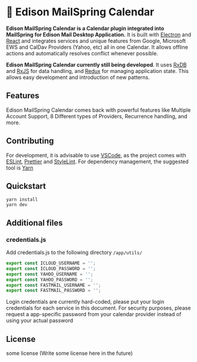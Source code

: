 # 📅 Edison MailSpring Calendar

**Edison MailSpring Calendar is a Calendar plugin integrated into MailSpring for Edison Mail Desktop Application.** It is built with [Electron](https://github.com/atom/electron) and [React](https://facebook.github.io/react/) and integrates services and unique features from Google, Microsoft EWS and CalDav Providers (Yahoo, etc) all in one Calendar. It allows offline actions and automatically resolves conflict whenever possible.

**Edison MailSpring Calendar currently still being developed**. It uses [RxDB](https://github.com/pubkey/rxdb) and [RxJS](https://github.com/ReactiveX/rxjs) for data handling, and [Redux](https://github.com/reduxjs/react-redux) for managing application state. This allows easy development and introduction of new patterns.

## Features

Edison MailSpring Calendar comes back with powerful features like Multiple Account Support, 8 Different types of Providers, Recurrence handling, and more.

## Contributing

For development, it is advisable to use [VSCode](https://code.visualstudio.com/), as the project comes with [ESLint](https://eslint.org/), [Prettier](https://prettier.io/) and [StyleLint](https://github.com/stylelint/stylelint). For dependency management, the suggested tool is [Yarn](https://yarnpkg.com/en/)

## Quickstart

```
yarn install
yarn dev
```

## Additional files

### credentials.js

Add credentials.js to the following directory `/app/utils/`

```javascript
export const ICLOUD_USERNAME = '';
export const ICLOUD_PASSWORD = '';
export const YAHOO_USERNAME = '';
export const YAHOO_PASSWORD = '';
export const FASTMAIL_USERNAME = '';
export const FASTMAIL_PASSWORD = '';
```

Login credentials are currently hard-coded, please put your login credentials for each service in this document.
For security purposes, please request a app-specific password from your calendar provider instead of using your actual password

## License

some license
(Write some license here in the future)
